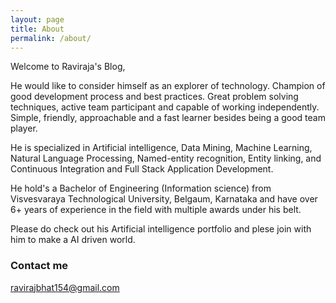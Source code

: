 ```yaml
---
layout: page
title: About
permalink: /about/
---
```


Welcome to Raviraja's Blog,

He would like to consider himself as an explorer of technology. Champion of good development process and best practices. Great problem solving techniques, active team participant and capable of working independently. Simple, friendly, approachable and a fast learner besides being a good team player. 

He is specialized in Artificial intelligence, Data Mining, Machine Learning, Natural Language Processing, Named-entity recognition, Entity linking, and Continuous Integration and Full Stack Application Development.

He hold's a Bachelor of Engineering (Information science) from Visvesvaraya Technological University, Belgaum, Karnataka and have over 6+ years of experience in the field with multiple awards under his belt.

Please do check out his Artificial intelligence portfolio and plese join with him to make a AI driven world. 

### Contact me

[ravirajbhat154@gmail.com](mailto:ravirajbhat154@gmail.com)
